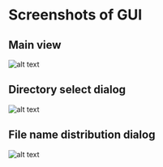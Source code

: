 # Screenshots of GUI
## Main view
![alt text](https://github.com/aljazjelen/theLightyPythy/blob/master/FileReader_recursion/screenshots/screen1.jpgg)
## Directory select dialog
![alt text](https://github.com/aljazjelen/theLightyPythy/blob/master/FileReader_recursion/screenshots/screen2.jpgg)
## File name distribution dialog
![alt text](https://github.com/aljazjelen/theLightyPythy/blob/master/FileReader_recursion/screenshots/screen3.jpgg)
